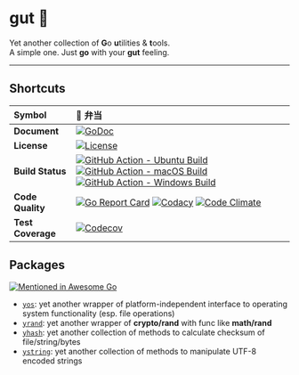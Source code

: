 # gut 🍱

Yet another collection of **G**o **u**tilities & **t**ools.  
A simple one. Just **go** with your **gut** feeling.

* * *

## Shortcuts

| Symbol            | 🍱 弁当                                                                                                                                                                                                                                                                                                                                                                                                                                        |
| :---------------- | :------------------------------------------------------------------------------------------------------------------------------------------------------------------------------------------------------------------------------------------------------------------------------------------------------------------------------------------------------------------------------------------------------------------------------------------- |
| **Document**      | [![GoDoc](https://godoc.org/github.com/1set/gut?status.svg)](https://godoc.org/github.com/1set/gut)                                                                                                                                                                                                                                                                                                                                          |
| **License**       | [![License](https://img.shields.io/github/license/1set/gut)](https://github.com/1set/gut/blob/master/LICENSE)                                                                                                                                                                                                                                                                                                                                |
| **Build Status**  | [![GitHub Action - Ubuntu Build](https://github.com/1set/gut/workflows/Ubuntu/badge.svg)](https://github.com/1set/gut/actions?workflow=Ubuntu) [![GitHub Action - macOS Build](https://github.com/1set/gut/workflows/macOS/badge.svg)](https://github.com/1set/gut/actions?workflow=macOS) [![GitHub Action - Windows Build](https://github.com/1set/gut/workflows/Windows/badge.svg)](https://github.com/1set/gut/actions?workflow=Windows) |
| **Code Quality**  | [![Go Report Card](https://goreportcard.com/badge/github.com/1set/gut)](https://goreportcard.com/report/github.com/1set/gut) [![Codacy](https://api.codacy.com/project/badge/Grade/f70fcc271c3e4785a3dfb87739a44cd0)](https://www.codacy.com/manual/an9an63/gut) [![Code Climate](https://api.codeclimate.com/v1/badges/6217d80425ed0b096664/maintainability)](https://codeclimate.com/github/1set/gut/maintainability)                      |
| **Test Coverage** | [![Codecov](https://codecov.io/gh/1set/gut/branch/master/graph/badge.svg)](https://codecov.io/gh/1set/gut/branch/master)                                                                                                                                                                                                                                                                                                                     |

## Packages

[![Mentioned in Awesome Go](https://awesome.re/mentioned-badge.svg)](https://github.com/avelino/awesome-go)

-   [`yos`](https://godoc.org/github.com/1set/gut/yos): yet another wrapper of platform-independent interface to operating system functionality (esp. file operations)
-   [`yrand`](https://godoc.org/github.com/1set/gut/yrand): yet another wrapper of **crypto/rand** with func like **math/rand**
-   [`yhash`](https://godoc.org/github.com/1set/gut/yhash): yet another collection of methods to calculate checksum of file/string/bytes
-   [`ystring`](https://godoc.org/github.com/1set/gut/ystring): yet another collection of methods to manipulate UTF-8 encoded strings

